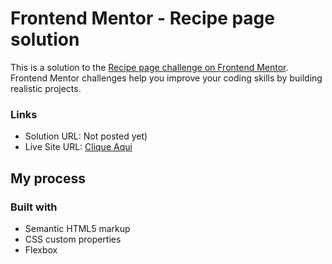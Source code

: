 # Frontend Mentor - Recipe page solution

This is a solution to the [Recipe page challenge on Frontend Mentor](https://www.frontendmentor.io/challenges/recipe-page-KiTsR8QQKm). Frontend Mentor challenges help you improve your coding skills by building realistic projects. 

### Links

- Solution URL: Not posted yet)
- Live Site URL: [Clique Aqui](https://henrylima1.github.io/fr-mentor-recipe-challenge/)

## My process

### Built with

- Semantic HTML5 markup
- CSS custom properties
- Flexbox
